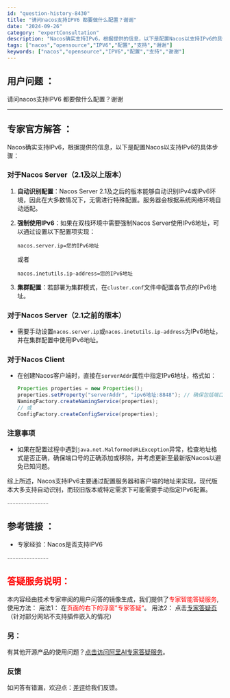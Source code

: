 ```yaml
---
id: "question-history-8430"
title: "请问nacos支持IPV6 都要做什么配置？谢谢"
date: "2024-09-26"
category: "expertConsultation"
description: "Nacos确实支持IPv6，根据提供的信息，以下是配置Nacos以支持IPv6的具体步骤：### 对于Nacos Server（2.1及以上版本）1. **自动识别配置**：Nacos Server 2.1及之后的版本能够自动识别IPv4或IPv6环境，因此在大多数情况下，无需进行特殊配置。服务器会"
tags: ["nacos","opensource","IPV6","配置","支持","谢谢"]
keywords: ["nacos","opensource","IPV6","配置","支持","谢谢"]
---
```


## 用户问题 ： 
 请问nacos支持IPV6 都要做什么配置？谢谢  

---------------
## 专家官方解答 ：

Nacos确实支持IPv6，根据提供的信息，以下是配置Nacos以支持IPv6的具体步骤：

### 对于Nacos Server（2.1及以上版本）
1. **自动识别配置**：Nacos Server 2.1及之后的版本能够自动识别IPv4或IPv6环境，因此在大多数情况下，无需进行特殊配置。服务器会根据系统网络环境自动适配。

2. **强制使用IPv6**：如果在双栈环境中需要强制Nacos Server使用IPv6地址，可以通过设置以下配置项实现：
   ```properties
   nacos.server.ip=您的IPv6地址
   ```
   或者
   ```properties
   nacos.inetutils.ip-address=您的IPv6地址
   ```
   
3. **集群配置**：若部署为集群模式，在`cluster.conf`文件中配置各节点的IPv6地址。

### 对于Nacos Server（2.1之前的版本）
- 需要手动设置`nacos.server.ip`或`nacos.inetutils.ip-address`为IPv6地址，并在集群配置中使用IPv6地址。

### 对于Nacos Client
- 在创建Nacos客户端时，直接在`serverAddr`属性中指定IPv6地址，格式如：
  ```java
  Properties properties = new Properties();
  properties.setProperty("serverAddr", "ipv6地址:8848"); // 确保包括端口号
  NamingFactory.createNamingService(properties);
  // 或
  ConfigFactory.createConfigService(properties);
  ```

### 注意事项
- 如果在配置过程中遇到`java.net.MalformedURLException`异常，检查地址格式是否正确，确保端口号的正确添加或移除，并考虑更新至最新版Nacos以避免已知问题。

综上所述，Nacos支持IPv6主要通过配置服务器和客户端的地址来实现，现代版本大多支持自动识别，而较旧版本或特定需求下可能需要手动指定IPv6配置。


<font color="#949494">---------------</font> 


## 参考链接 ：

* 专家经验：Nacos是否支持IPV6 


 <font color="#949494">---------------</font> 
 


## <font color="#FF0000">答疑服务说明：</font> 

本内容经由技术专家审阅的用户问答的镜像生成，我们提供了<font color="#FF0000">专家智能答疑服务</font>,使用方法：
用法1： 在<font color="#FF0000">页面的右下的浮窗”专家答疑“</font>。
用法2： 点击[专家答疑页](https://answer.opensource.alibaba.com/docs/intro)（针对部分网站不支持插件嵌入的情况）
### 另：


有其他开源产品的使用问题？[点击访问阿里AI专家答疑服务](https://answer.opensource.alibaba.com/docs/intro)。
### 反馈
如问答有错漏，欢迎点：[差评](https://ai.nacos.io/user/feedbackByEnhancerGradePOJOID?enhancerGradePOJOId=13651)给我们反馈。
